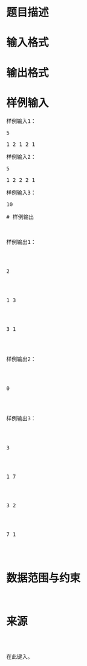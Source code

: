 

# 题目描述



# 输入格式



# 输出格式



# 样例输入


<pre>样例输入1：</pre>
<pre>5</pre>
<pre>1 2 1 2 1</pre>
<pre>样例输入2：</pre>
<pre>5</pre>
<pre>1 2 2 2 1</pre>
<pre>样例输入3：</pre>
<pre>10</pre>
<pre>
# 样例输出


<pre>样例输出1：</pre>
<pre>2</pre>
<pre>1 3</pre>
<pre>3 1</pre>
<pre>样例输出2：</pre>
<pre>0</pre>
<pre>样例输出3：</pre>
<pre>3</pre>
<pre>1 7</pre>
<pre>3 2</pre>
<pre>7 1</pre>

# 数据范围与约束



# 来源


<p>
在此键入。
</p>
